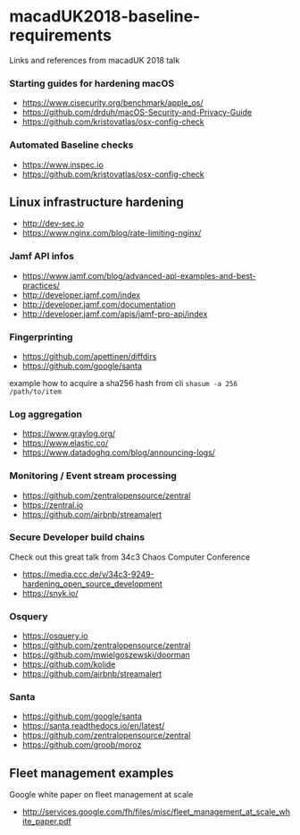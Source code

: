 # macadUK2018-baseline-requirements
Links and references from macadUK 2018 talk


### Starting guides for hardening macOS

- <https://www.cisecurity.org/benchmark/apple_os/>
- <https://github.com/drduh/macOS-Security-and-Privacy-Guide>
- <https://github.com/kristovatlas/osx-config-check>


### Automated Baseline checks 

- <https://www.inspec.io>
- <https://github.com/kristovatlas/osx-config-check>

## Linux infrastructure hardening

- <http://dev-sec.io>
- <https://www.nginx.com/blog/rate-limiting-nginx/>

### Jamf API infos

- <https://www.jamf.com/blog/advanced-api-examples-and-best-practices/>
- <http://developer.jamf.com/index>
- <http://developer.jamf.com/documentation>
- <http://developer.jamf.com/apis/jamf-pro-api/index>

### Fingerprinting

- <https://github.com/apettinen/diffdirs>
- <https://github.com/google/santa>

example how to acquire a sha256 hash from cli `shasum -a 256 /path/to/item`


### Log aggregation

- <https://www.graylog.org/>
- <https://www.elastic.co/>
- <https://www.datadoghq.com/blog/announcing-logs/>

### Monitoring / Event stream processing

- <https://github.com/zentralopensource/zentral>
- <https://zentral.io>
- <https://github.com/airbnb/streamalert>

### Secure Developer build chains

Check out this great talk from 34c3 Chaos Computer Conference

- <https://media.ccc.de/v/34c3-9249-hardening_open_source_development>
- <https://snyk.io/>

### Osquery


- <https://osquery.io>
- <https://github.com/zentralopensource/zentral>
- <https://github.com/mwielgoszewski/doorman>
- <https://github.com/kolide>
- <https://github.com/airbnb/streamalert>


### Santa
- <https://github.com/google/santa>
- <https://santa.readthedocs.io/en/latest/>
- <https://github.com/zentralopensource/zentral>
- <https://github.com/groob/moroz>

## Fleet management examples

Google white paper on fleet management at scale

- <http://services.google.com/fh/files/misc/fleet_management_at_scale_white_paper.pdf>


